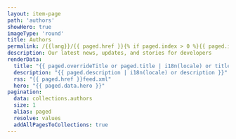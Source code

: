 ```yaml
---
layout: item-page
path: 'authors'
showHero: true
imageType: 'round'
title: Authors
permalink: /{{lang}}/{{ paged.href }}{% if paged.index > 0 %}{{ paged.index + 1 }}/{% endif %}index.html
description: Our latest news, updates, and stories for developers
renderData:
  title: "{{ paged.overrideTitle or paged.title | i18n(locale) or title }}"
  description: "{{ paged.description | i18n(locale) or description }}"
  rss: "{{ paged.href }}feed.xml"
  hero: "{{ paged.data.hero }}"
pagination:
  data: collections.authors
  size: 1
  alias: paged
  resolve: values
  addAllPagesToCollections: true
---
```

